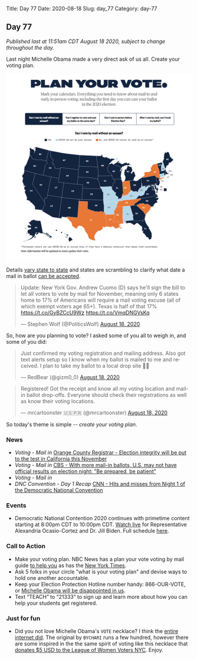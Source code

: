 Title: Day 77
Date: 2020-08-18
Slug: day_77
Category: day-77

## Day 77   

_Published last at 11:51am CDT August 18 2020, subject to change throughout the day._

Last night Michelle Obama made a very direct ask of us all. Create your voting plan.

<img src="/theme/images/vote-by-state.png" alt="Plan your vote"/>

Details [vary state to state](https://www.nbcnews.com/specials/plan-your-vote-state-by-state-guide-voting-by-mail-early-in-person-voting-election/) and states are scrambling to clarify what date a mail in ballot [can be accepted](https://www.npr.org/2020/07/13/889751095/signed-sealed-undelivered-thousands-of-mail-in-ballots-rejected-for-tardiness). 

<blockquote class="twitter-tweet"><p lang="en" dir="ltr">Update: New York Gov. Andrew Cuomo (D) says he&#39;ll sign the bill to let all voters to vote by mail for November, meaning only 6 states home to 17% of Americans will require a mail voting excuse (all of which exempt voters age 65+). Texas is half of that 17% <a href="https://t.co/GyBZCcU9Wz">https://t.co/GyBZCcU9Wz</a> <a href="https://t.co/VmqDNGVsKq">https://t.co/VmqDNGVsKq</a></p>&mdash; Stephen Wolf (@PoliticsWolf) <a href="https://twitter.com/PoliticsWolf/status/1295752305782841344?ref_src=twsrc%5Etfw">August 18, 2020</a></blockquote> <script async src="https://platform.twitter.com/widgets.js" charset="utf-8"></script> 

So, how are you planning to vote? I asked some of you all to weigh in, and some of you did:

<blockquote class="twitter-tweet"><p lang="en" dir="ltr">Just confirmed my voting registration and mailing address. Also got text alerts setup so I know when my ballot is mailed to me and received. I plan to take my ballot to a local drop site 👍🏻</p>&mdash; RedBear (@gizm0_0) <a href="https://twitter.com/gizm0_0/status/1295560853593264128?ref_src=twsrc%5Etfw">August 18, 2020</a></blockquote> <script async src="https://platform.twitter.com/widgets.js" charset="utf-8"></script> 

<blockquote class="twitter-tweet"><p lang="en" dir="ltr">Registered! Got the receipt and know all my voting location and mail-in ballot drop-offs. Everyone should check their registrations as well as know their voting locations.</p>&mdash; mrcartoonster 🇺🇸🇵🇷 (@mrcartoonster) <a href="https://twitter.com/mrcartoonster/status/1295559663493107712?ref_src=twsrc%5Etfw">August 18, 2020</a></blockquote> <script async src="https://platform.twitter.com/widgets.js" charset="utf-8"></script> 

So today's theme is simple -- *create your voting plan*.

### News

- *Voting - Mail in* [Orange County Registrar - Election integrity will be put to the test in California this November](https://www.ocregister.com/2020/08/08/election-integrity-will-be-put-to-the-test-in-california-this-november/)
- *Voting - Mail in* [CBS - With more mail-in ballots, U.S. may not have official results on election night: "Be prepared, be patient"](https://www.cbsnews.com/news/2020-election-mail-in-ballots-vote/)
- *Voting - Mail in* [ ]()
- *DNC Convention - Day 1 Recap* [CNN - Hits and misses from Night 1 of the Democratic National Convention](https://www.cnn.com/2020/08/17/politics/democrats-analysis-best-worst-dnc/index.html)

### Events

- Democratic National Contention 2020 continues with primetime content starting at 8:00pm CDT to 10:00pm CDT. [Watch live](https://www.demconvention.com/) for Representative Alexandria Ocasio-Cortez and Dr. Jill Biden. Full schedule [here](https://www.demconvention.com/schedule-and-speakers/).

### Call to Action

- Make your voting plan. NBC News has a plan your vote voting by mail guide [to help you](https://www.nbcnews.com/specials/plan-your-vote-state-by-state-guide-voting-by-mail-early-in-person-voting-election/) as has the [New York Times](https://www.nytimes.com/interactive/2020/08/11/us/politics/vote-by-mail-us-states.html).
- Ask 5 folks in your circle "what is your voting plan" and devise ways to hold one another accountable.
- Keep your Election Protection Hotline number handy: 866-OUR-VOTE, or [Michelle Obama will be disappointed in us](https://www.whenweallvote.org/when-we-all-vote-co-chair-michelle-obama-announces-new-initiative-for-educators/).
- Text “TEACH” to “21333” to sign up and learn more about how you can help your students get registered.

### Just for fun

- Did you not love Michelle Obama's `VOTE` necklace? I think the [entire internet did](https://www.cnn.com/2020/08/18/politics/michelle-obama-necklace-vote/index.html). The original by `BYCHARI` runs a few hundred, however there are some inspired in the the same spirit of voting like this necklace that [donates $5 USD to the League of Women Voters NYC](https://www.uncommongoods.com/product/the-vote-necklace). Enjoy.